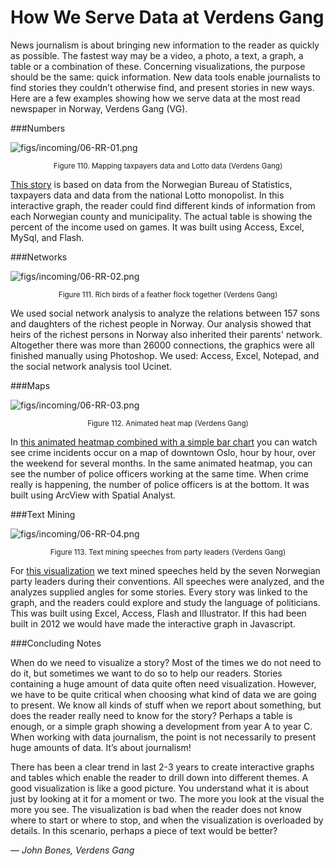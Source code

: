 # How We Serve Data at Verdens Gang

News journalism is about bringing new information to the reader as quickly as possible. The fastest way may be a video, a photo, a text, a graph, a table or a combination of these. Concerning visualizations, the purpose should be the same: quick information. New data tools enable journalists to find stories they couldn’t otherwise find, and present stories in new ways. Here are a few examples showing how we serve data at the most read newspaper in Norway, Verdens Gang (VG).

###Numbers

![figs/incoming/06-RR-01.png
](http://datajournalismhandbook.org/1.0/en/figs/incoming/06-RR-01.png "Figure 110. Mapping taxpayers data and Lotto data (Verdens Gang)")

<center><small>Figure 110. Mapping taxpayers data and Lotto data (Verdens Gang)</small></center>

[This story](http://www.vg.no/nyheter/innenriks/artikkel.php?artid=569832) is based on data from the Norwegian Bureau of Statistics, taxpayers data and data from the national Lotto monopolist. In this interactive graph, the reader could find different kinds of information from each Norwegian county and municipality. The actual table is showing the percent of the income used on games. It was built using Access, Excel, MySql, and Flash.

###Networks

![figs/incoming/06-RR-02.png
](http://datajournalismhandbook.org/1.0/en/figs/incoming/06-RR-02.png "Figure 111. Rich birds of a feather flock together (Verdens Gang)")

<center><small>Figure 111. Rich birds of a feather flock together (Verdens Gang)</small></center>

We used social network analysis to analyze the relations between 157 sons and daughters of the richest people in Norway. Our analysis showed that heirs of the richest persons in Norway also inherited their parents' network. Altogether there was more than 26000 connections, the graphics were all finished manually using Photoshop. We used: Access, Excel, Notepad, and the social network analysis tool Ucinet.

###Maps

![figs/incoming/06-RR-03.png
](http://datajournalismhandbook.org/1.0/en/figs/incoming/06-RR-03.png "Figure 112. Animated heat map (Verdens Gang)")

<center><small>Figure 112. Animated heat map (Verdens Gang)</small></center>

In [this animated heatmap combined with a simple bar chart](http://www.vgtv.no/#!id=46131) you can watch see crime incidents occur on a map of downtown Oslo, hour by hour, over the weekend for several months. In the same animated heatmap, you can see the number of police officers working at the same time. When crime really is happening, the number of police officers is at the bottom. It was built using ArcView with Spatial Analyst.

###Text Mining

![figs/incoming/06-RR-04.png
](http://datajournalismhandbook.org/1.0/en/figs/incoming/06-RR-04.png "Figure 113. Text mining speeches from party leaders (Verdens Gang)")

<center><small>Figure 113. Text mining speeches from party leaders (Verdens Gang)</small></center>

For [this visualization](http://www.vg.no/nyheter/innenriks/valg-2009/artikkel.php?artid=570321) we text mined speeches held by the seven Norwegian party leaders during their conventions. All speeches were analyzed, and the analyzes supplied angles for some stories. Every story was linked to the graph, and the readers could explore and study the language of politicians. This was built using Excel, Access, Flash and Illustrator. If this had been built in 2012 we would have made the interactive graph in Javascript.

###Concluding Notes

When do we need to visualize a story? Most of the times we do not need to do it, but sometimes we want to do so to help our readers. Stories containing a huge amount of data quite often need visualization. However, we have to be quite critical when choosing what kind of data we are going to present. We know all kinds of stuff when we report about something, but does the reader really need to know for the story? Perhaps a table is enough, or a simple graph showing a development from year A to year C. When working with data journalism, the point is not necessarily to present huge amounts of data. It’s about journalism!

There has been a clear trend in last 2-3 years to create interactive graphs and tables which enable the reader to drill down into different themes. A good visualization is like a good picture. You understand what it is about just by looking at it for a moment or two. The more you look at the visual the more you see. The visualization is bad when the reader does not know where to start or where to stop, and when the visualization is overloaded by details. In this scenario, perhaps a piece of text would be better?

— *John Bones, Verdens Gang*
